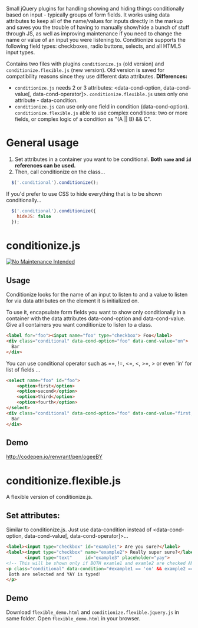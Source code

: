 Small jQuery plugins for handling showing and hiding things conditionally based on input - typically groups of form fields. It works using data attributes to keep all of the name/values for inputs directly in the markup and saves you the trouble of having to manually show/hide a bunch of stuff through JS, as well as improving maintenance if you need to change the name or value of an input you were listening to. Conditionize supports the following field types: checkboxes, radio buttons, selects, and all HTML5 input types.

Contains two files with plugins `conditionize.js` (old version) and `conditionize.flexible.js` (new version). Old version is saved for compatibility reasons since they use different data attributes. 
**Differences:**
- `conditionize.js` needs 2 or 3 attributes: <data-cond-option, data-cond-value[, data-cond-operator]>. `conditionize.flexible.js` uses only one attribute - data-condition.
- `conditionize.js` can use only one field in condition (data-cond-option). `conditionize.flexible.js` able to use complex conditions: two or more fields, or complex logic of a condition as "(A || B) && C".

# General usage
1. Set attributes in a container you want to be conditional.  **Both `name` and `id` references can be used.**
2. Then, call conditionize on the class...
```javascript
  $('.conditional').conditionize();
```

If you'd prefer to use CSS to hide everything that is to be shown conditionally...
```javascript
  $('.conditional').conditionize({
    hideJS: false
  });
```

# conditionize.js
[![No Maintenance Intended](http://unmaintained.tech/badge.svg)](http://unmaintained.tech/)
## Usage
Conditionize looks for the name of an input to listen to and a value to listen for via data attributes on the element it is initialized on.

To use it, encapsulate form fields you want to show only conditionally in a container with the data attributes data-cond-option and data-cond-value. Give all containers you want conditionize to listen to a class.
```html
<label for="foo"><input name="foo" type="checkbox"> Foo</label>
<div class="conditional" data-cond-option="foo" data-cond-value="on">
  Bar
</div>
```
You can use conditional operator such as ==, !=, <=, <, >=, > or even 'in' for list of fields ...
```html
<select name="foo" id="foo">
    <option>first</option>
    <option>second</option>
    <option>third</option>
    <option>fourth</option>
</select>
<div class="conditional" data-cond-option="foo" data-cond-value="first,third" data-cond-operator="in">
  Bar
</div>
```
## Demo
http://codepen.io/renvrant/pen/ogeeBY

# conditionize.flexible.js
A flexible version of conditionize.js.
## Set attributes:
Similar to conditionize.js. Just use data-condition instead of <data-cond-option, data-cond-value[, data-cond-operator]>... 
```html
<label><input type="checkbox" id="example1"> Are you sure?</label>
<label><input type="checkbox" name="example2"> Really super sure?</label>
       <input type="text"     id="example3" placeholder="yay">
<!-- This will be shown only if BOTH examle1 and examle2 are checked AND 'yay' typed in examle3 -->
<p class="conditional" data-condition="#example1 == 'on' && example2 == 'on' && #example3 == 'yay'">
 Both are selected and YAY is typed!
</p>
```
## Demo
Download `flexible_demo.html` and `conditionize.flexible.jquery.js` in same folder. Open `flexible_demo.html` in your browser.
